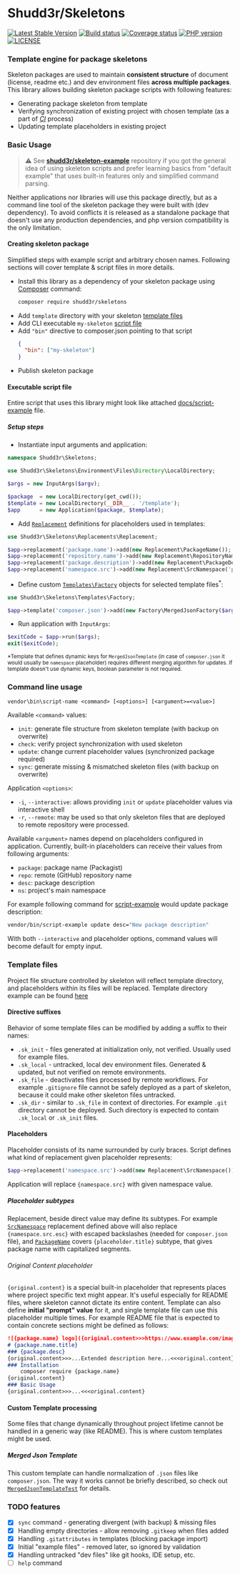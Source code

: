 # Shudd3r/Skeletons
[![Latest Stable Version](https://poser.pugx.org/shudd3r/skeletons/version)](https://packagist.org/packages/shudd3r/skeletons)
[![Build status](https://github.com/shudd3r/skeletons/workflows/build/badge.svg)](https://github.com/shudd3r/skeletons/actions)
[![Coverage status](https://coveralls.io/repos/github/shudd3r/skeletons/badge.svg?branch=develop)](https://coveralls.io/github/shudd3r/skeletons?branch=develop)
[![PHP version](https://img.shields.io/packagist/php-v/shudd3r/skeletons.svg)](https://packagist.org/packages/shudd3r/skeletons)
[![LICENSE](https://img.shields.io/github/license/shudd3r/skeletons.svg?color=blue)](LICENSE)
### Template engine for package skeletons

Skeleton packages are used to maintain **consistent structure**
of document (license, readme etc.) and dev environment files
**across multiple packages**. This library allows building
skeleton package scripts with following features:
- Generating package skeleton from template
- Verifying synchronization of existing project with chosen
  template (as a part of [_CI_](https://en.wikipedia.org/wiki/Continuous_integration) process)
- Updating template placeholders in existing project

### Basic Usage
> :warning: See [**shudd3r/skeleton-example**](https://github.com/shudd3r/skeleton-example)
> repository if you got the general idea of using skeleton scripts
> and prefer learning basics from "default example" that uses built-in
> features only and simplified command parsing.

Neither applications nor libraries will use this package directly,
but as a command line tool of the skeleton package they were built
with (dev dependency). To avoid conflicts it is released as a
standalone package that doesn't use any production dependencies,
and php version compatibility is the only limitation.

#### Creating skeleton package
Simplified steps with example script and arbitrary chosen names.
Following sections will cover template & script files in more details.
- Install this library as a dependency of your skeleton package
  using [Composer](https://getcomposer.org/) command:
  ```bash
  composer require shudd3r/skeletons
  ```
- Add `template` directory with your skeleton [template files](#template-files)
- Add CLI executable `my-skeleton` [script file](#executable-script-file)
- Add `"bin"` directive to composer.json pointing to that script
  ```json
  {
    "bin": ["my-skeleton"]
  }
  ```
- Publish skeleton package

#### Executable script file
Entire script that uses this library might look like
attached [docs/script-example](docs/script-example) file.

##### Setup steps
- Instantiate input arguments and application:

```php
namespace Shudd3r\Skeletons;

use Shudd3r\Skeletons\Environment\Files\Directory\LocalDirectory;

$args = new InputArgs($argv);

$package  = new LocalDirectory(get_cwd());
$template = new LocalDirectory(__DIR__ . '/template');
$app      = new Application($package, $template);
```

- Add [`Replacement`](src/Replacements/Replacement.php) definitions
  for placeholders used in templates:
```php
use Shudd3r\Skeletons\Replacements\Replacement;

$app->replacement('package.name')->add(new Replacement\PackageName());
$app->replacement('repository.name')->add(new Replacement\RepositoryName('package.name'));
$app->replacement('package.description')->add(new Replacement\PackageDescription('package.name'));
$app->replacement('namespace.src')->add(new Replacement\SrcNamespace('package.name'));
```

- Define custom [`Templates\Factory`](src/Templates/Factory.php)
  objects for selected template files<sup>*</sup>:
```php
use Shudd3r\Skeletons\Templates\Factory;

$app->template('composer.json')->add(new Factory\MergedJsonFactory($args->command() === 'update'));
```
- Run application with `InputArgs`:
```php
$exitCode = $app->run($args);
exit($exitCode);
```
<sup>*Template that defines dynamic keys for `MergedJsonTemplate`
(in case of `composer.json` it would usually be `namespace` placeholder)
requires different merging algorithm for updates. If template doesn't use
dynamic keys, boolean parameter is not required.</sup>

### Command line usage
```
vendor\bin\script-name <command> [<options>] [<argument>=<value>]
```
Available `<command>` values:
- `init`: generate file structure from skeleton template (with backup on overwrite)
- `check`: verify project synchronization with used skeleton
- `update`: change current placeholder values (synchronized package required)
- `sync`: generate missing & mismatched skeleton files (with backup on overwrite)

Application `<options>`:
- `-i`, `--interactive`: allows providing `init` or `update` placeholder values
  via interactive shell
- `-r`, `--remote`: may be used so that only skeleton files that are deployed to
  remote repository were processed.

Available `<argument>` names depend on placeholders configured in application.
Currently, built-in placeholders can receive their values from following arguments:
- `package`: package name (Packagist)
- `repo`: remote (GitHub) repository name
- `desc`: package description
- `ns`: project's main namespace

For example following command for [script-example](docs/script-example)
would update package description:
```bash
vendor/bin/script-example update desc="New package description"
```
With both `--interactive` and placeholder options,
command values will become default for empty input.

### Template files
Project file structure controlled by skeleton will
reflect template directory, and placeholders within
its files will be replaced.
Template directory example can be found [here](tests/Fixtures/example-files/template)

#### Directive suffixes
Behavior of some template files can be modified by adding
a suffix to their names:
- `.sk_init` - files generated at initialization only, not verified.
  Usually used for example files.
- `.sk_local` - untracked, local dev environment files. Generated &
  updated, but not verified on remote environments.
- `.sk_file` - deactivates files processed by remote workflows.
  For example `.gitignore` file cannot be safely deployed as a part
  of skeleton, because it could make other skeleton files untracked. 
- `.sk_dir` - similar to `.sk_file` in context of directories.
  For example `.git` directory cannot be deployed. Such directory
  is expected to contain `.sk_local` or `.sk_init` files.

#### Placeholders
Placeholder consists of its name surrounded by curly braces.
Script defines what kind of replacement given placeholder
represents:
```php
$app->replacement('namespace.src')->add(new Replacement\SrcNamespace());
```
Application will replace `{namespace.src}` with given namespace value.

##### Placeholder subtypes
Replacement, beside direct value may define its subtypes.
For example [`SrcNamespace`](src/Replacements/Replacement/SrcNamespace.php)
replacement defined above will also replace `{namespace.src.esc}`
with escaped backslashes (needed for `composer.json` file),
and [`PackageName`](src/Replacements/Replacement/PackageName.php)
covers `{placeholder.title}` subtype, that gives package name
with capitalized segments.

###### Original Content placeholder
`{original.content}` is a special built-in placeholder that
represents places where project specific text might appear.
It's useful especially for README files, where skeleton cannot
dictate its entire content.
Template can also define **initial "prompt" value** for it, and
single template file can use this placeholder multiple times.
For example README file that is expected to contain concrete
sections might be defined as follows:
```markdown
![{package.name} logo]({original.content>>>https://www.example.com/images/default-logo.png<<<original.content})
# {package.name.title}
### {package.desc}
{original.content>>>...Extended description here...<<<original.content}
### Installation
    composer require {package.name}
{original.content}
### Basic Usage
{original.content>>>...<<<original.content}
```

#### Custom Template processing
Some files that change dynamically throughout project lifetime
cannot be handled in a generic way (like README).
This is where custom templates might be used.

##### Merged Json Template
This custom template can handle normalization of `.json` files
like `composer.json`. The way it works cannot be briefly described,
so check out [`MergedJsonTemplateTest`](tests/Templates/Template/MergedJsonTemplateTest.php)
for details.

### TODO features
- [x] `sync` command - generating divergent (with backup) & missing files
- [x] Handling empty directories - allow removing `.gitkeep` when files added
- [x] Handling `.gitattributes` in templates (blocking package import)
- [x] Initial "example files" - removed later, so ignored by validation
- [x] Handling untracked "dev files" like git hooks, IDE setup, etc.
- [ ] `help` command
